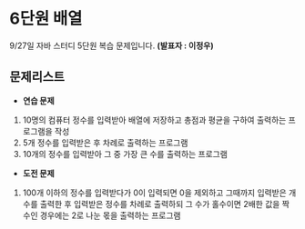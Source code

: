  # 6단원 배열

9/27일 자바 스터디 5단원 복습 문제입니다. **(발표자 : 이정우)**

 ## 문제리스트

  * **연습 문제**
   1. 10명의 컴퓨터 정수를 입력받아 배열에 저장하고 총점과 평균을 구하여 출력하는 프로그램을 작성 
   2. 5개 정수를 입력받은 후 차례로 출력하는 프로그램
   3. 10개의 정수를 입력받아 그 중 가장 큰 수를 출력하는 프로그램

  * **도전 문제**
   1. 100개 이하의 정수를 입력받다가 0이 입력되면 0을 제외하고 그때까지 입력받은 개수를 출력한 후 입력받은 정수를 차례로 출력하되 그 수가 홀수이면 2배한 값을 짝수인 경우에는 2로 나눈 몫을 출력하는 프로그램 
